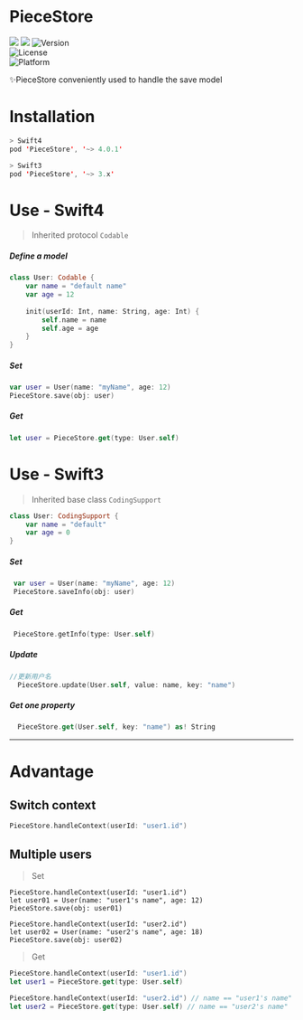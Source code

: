 # PieceStore

![](https://travis-ci.org/ZeroFengLee/PieceStore.svg?branch=master)
![](http://img.shields.io/badge/Swift-4-orange.svg)
![Version](https://img.shields.io/cocoapods/v/PieceStore.svg?style=flat)	
![License](https://img.shields.io/cocoapods/l/CmdBluetooth.svg?style=flat)	
![Platform](https://img.shields.io/cocoapods/p/CmdBluetooth.svg?style=flat)

✨PieceStore conveniently used to handle the save model

# Installation

```swift
> Swift4
pod 'PieceStore', '~> 4.0.1'

> Swift3
pod 'PieceStore', '~> 3.x'
```

# Use - Swift4

> Inherited protocol `Codable`

##### Define a model

```swift
class User: Codable {
    var name = "default name"
    var age = 12
    
    init(userId: Int, name: String, age: Int) {
        self.name = name
        self.age = age
    }
}
```

##### Set 

```swift
var user = User(name: "myName", age: 12)
PieceStore.save(obj: user)
```

##### Get

```swift
let user = PieceStore.get(type: User.self)
```

# Use - Swift3

 > Inherited base class `CodingSupport`   

```swift
class User: CodingSupport {
    var name = "default"
    var age = 0 
}
```

##### Set

```swift
 var user = User(name: "myName", age: 12)
 PieceStore.saveInfo(obj: user)
```

##### Get

```swift
 PieceStore.getInfo(type: User.self)
```

##### Update

```swift 
//更新用户名
  PieceStore.update(User.self, value: name, key: "name")
```

##### Get one property

```swift 
  PieceStore.get(User.self, key: "name") as! String
```

--------

# Advantage

## Switch context

```swift
PieceStore.handleContext(userId: "user1.id")
```

## Multiple users

> Set

```swfit
PieceStore.handleContext(userId: "user1.id")
let user01 = User(name: "user1's name", age: 12)
PieceStore.save(obj: user01)

PieceStore.handleContext(userId: "user2.id")
let user02 = User(name: "user2's name", age: 18)
PieceStore.save(obj: user02)
```

> Get

```swift
PieceStore.handleContext(userId: "user1.id")
let user1 = PieceStore.get(type: User.self)

PieceStore.handleContext(userId: "user2.id") // name == "user1's name"
let user2 = PieceStore.get(type: User.self) // name == "user2's name"
```

